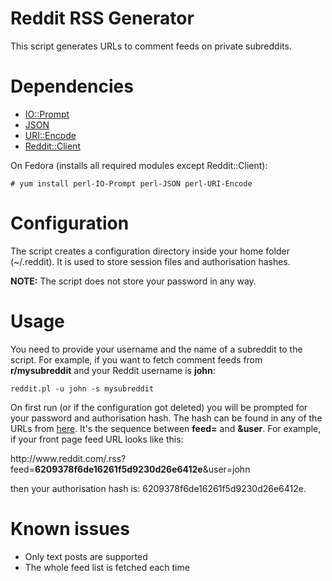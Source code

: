 # Reddit RSS Generator
This script generates URLs to comment feeds on private subreddits.

# Dependencies
* [IO::Prompt](https://metacpan.org/pod/IO::Prompt)
* [JSON](https://metacpan.org/pod/JSON)
* [URI::Encode](https://metacpan.org/pod/URI::Encode)
* [Reddit::Client](https://metacpan.org/pod/Reddit::Client)

On Fedora (installs all required modules except Reddit::Client):

    # yum install perl-IO-Prompt perl-JSON perl-URI-Encode

# Configuration
The script creates a configuration directory inside your home folder (~/.reddit). It is used to store session files and authorisation hashes.

**NOTE:** The script does not store your password in any way.

# Usage
You need to provide your username and the name of a subreddit to the script. For example, if you want to fetch comment feeds from __r/mysubreddit__ and your Reddit username is __john__:

    reddit.pl -u john -s mysubreddit

On first run (or if the configuration got deleted) you will be prompted for your password and authorisation hash. The hash can be found in any of the URLs from [here](https://www.reddit.com/prefs/feeds). It's the sequence between __feed=__ and __&user__. For example, if your front page feed URL looks like this:

http://w<b></b>ww.reddit.com/.rss?feed=<b>6209378f6de16261f5d9230d26e6412e</b>&user=john

then your authorisation hash is: 6209378f6de16261f5d9230d26e6412e.

# Known issues
* Only text posts are supported
* The whole feed list is fetched each time
